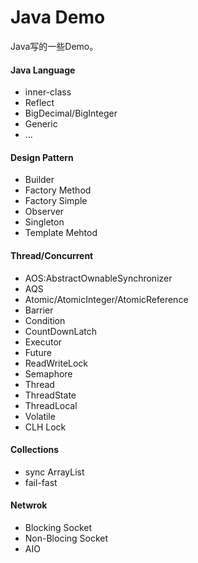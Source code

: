 Java Demo
===============
Java写的一些Demo。

#### Java Language
* inner-class
* Reflect
* BigDecimal/BigInteger
* Generic
* ...

#### Design Pattern
* Builder
* Factory Method
* Factory Simple
* Observer
* Singleton
* Template Mehtod

#### Thread/Concurrent
* AOS:AbstractOwnableSynchronizer
* AQS
* Atomic/AtomicInteger/AtomicReference
* Barrier
* Condition
* CountDownLatch
* Executor
* Future
* ReadWriteLock
* Semaphore
* Thread
* ThreadState
* ThreadLocal
* Volatile
* CLH Lock

#### Collections
* sync ArrayList
* fail-fast

#### Netwrok
* Blocking Socket
* Non-Blocing Socket
* AIO
